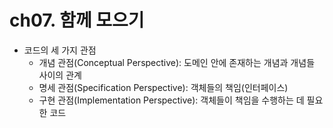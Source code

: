 # ch07. 함께 모으기

- 코드의 세 가지 관점
  - 개념 관점(Conceptual Perspective): 도메인 안에 존재하는 개념과 개념들 사이의 관계
  - 명세 관점(Specification Perspective): 객체들의 책임(인터페이스)
  - 구현 관점(Implementation Perspective): 객체들이 책임을 수행하는 데 필요한 코드
